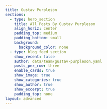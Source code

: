 ```yaml
---
title: Gustav Purpleson
sections:
  - type: hero_section
    title: All Posts By Gustav Purpleson
    align_horiz: center
    padding_top: medium
    padding_bottom: small
    background:
      background_color: none
  - type: blog_feed_section
    show_recent: false
    author: data/team/gustav-purpleson.yaml
    posts_per_row: three
    enable_cards: true
    show_image: true
    show_categories: true
    show_author: true
    show_excerpt: true
    padding_top: none
layout: advanced
---
```

